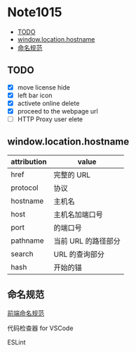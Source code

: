 # Note1015

<!-- MarkdownTOC -->

- [TODO](#todo)
- [window.location.hostname](#windowlocationhostname)
- [命名规范](#命名规范)

<!-- /MarkdownTOC -->

## TODO

- [X] move license hide
- [x] left bar icon
- [x] activete online delete
- [x] proceed to the webpage url
- [ ] HTTP Proxy user elete

## window.location.hostname

| attribution | value               |
| ----------- | ------------------- |
| href        | 完整的 URL          |
| protocol    | 协议                |
| hostname    | 主机名              |
| host        | 主机名加端口号      |
| port        | 的端口号            |
| pathname    | 当前 URL 的路径部分 |
| search      | URL 的查询部分      |
| hash        | 开始的锚            |

## 命名规范

[前端命名规范](https://blog.csdn.net/qq_27626333/article/details/52162928)

代码检查器 for VSCode

ESLint 

